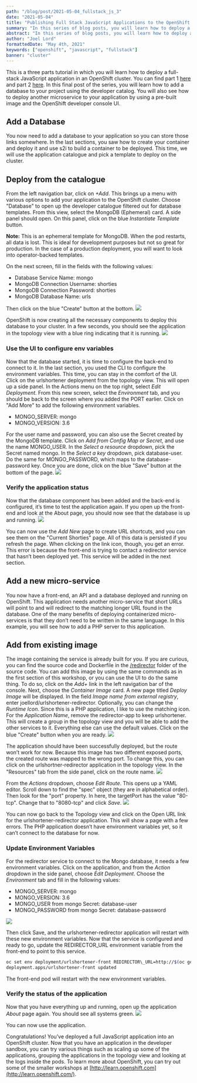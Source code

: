 ```yaml
---
path: "/blog/post/2021-05-04_fullstack_js_3"
date: "2021-05-04"
title: "Publishing Full Stack JavaScript Applications to the OpenShift Developer Sandbox (p.3)"
summary: "In this series of blog posts, you will learn how to deploy a full-stack JavaScript application in an OpenShift cluster. Starting from a source code, you will take an application that runs locally and deploy it in the Developer Sandbox. "
abstract: "In this series of blog posts, you will learn how to deploy a full-stack JavaScript application in an OpenShift cluster. Starting from a source code, you will take an application that runs locally and deploy it in the Developer Sandbox. "
author: "Joel Lord"
formattedDate: "May 4th, 2021"
keywords: ["openshift", "javascript", "fullstack"]
banner: "cluster"
---
```

This is a three parts tutorial in which you will learn how to deploy a full-stack JavaScript application in an OpenShift cluster. You can find part 1 [here](https://javascripteverything.com/blog/post/2021-05-04_fullstack_js_1) and part 2 [here](https://javascripteverything.com/blog/post/2021-05-04_fullstack_js_2). In this final post of the series, you will learn how to add a database to your project using the developer catalog. You will also see how to deploy another microservice to your application by using a pre-built image and the OpenShift developer console UI.

## Add a Database

You now need to add a database to your application so you can store those links somewhere. In the last sections, you saw how to create your container and deploy it and use s2i to build a container to be deployed. This time, we will use the application catalogue and pick a template to deploy on the cluster.

## Deploy from the catalogue

From the left navigation bar, click on _+Add_. This brings up a menu with various options to add your application to the OpenShift cluster. Choose "Database" to open up the developer catalogue filtered out for database templates. From this view, select the MongoDB (Ephemeral) card. A side panel should open. On this panel, click on the blue _Instantiate Template_ button. 

**Note:** This is an ephemeral template for MongoDB. When the pod restarts, all data is lost. This is ideal for development purposes but not so great for production. In the case of a production deployment, you will want to look into operator-backed templates.

On the next screen, fill in the fields with the following values: 
* Database Service Name: mongo 
* MongoDB Connection Username: shorties 
* MongoDB Connection Password: shorties 
* MongoDB Database Name: urls 

Then click on the blue "Create" button at the bottom. ![](mongo-template.png) 

OpenShift is now creating all the necessary components to deploy this database to your cluster. In a few seconds, you should see the application in the topology view with a blue ring indicating that it is running. ![](mongo-running.png)

### Use the UI to configure env variables

Now that the database started, it is time to configure the back-end to connect to it. In the last section, you used the CLI to configure the environment variables. This time, you can stay in the comfort of the UI. Click on the urlshortener deployment from the topology view. This will open up a side panel. In the Actions menu on the top right, select _Edit Deployment_. From this new screen, select the _Environment_ tab, and you should be back to the screen where you added the PORT earlier. Click on "Add More" to add the following environment variables.

*   MONGO\_SERVER: mongo
*   MONGO\_VERSION: 3.6

For the user name and password, you can also use the Secret created by the MongoDB template. Click on _Add from Config Map or Secret_, and use the name MONGO\_USER. In the _Select a resource_ dropdown, pick the Secret named mongo. In the _Select a key_ dropdown, pick database-user. Do the same for MONGO\_PASSWORD, which maps to the database-password key. Once you are done, click on the blue "Save" button at the bottom of the page. ![](mongo-env-vars.png)

### Verify the application status

Now that the database component has been added and the back-end is configured, it’s time to test the application again. If you open up the front-end and look at the About page, you should now see that the database is up and running. ![](db-up.png) 

You can now use the _Add New_ page to create URL shortcuts, and you can see them on the "Current Shorties" page. All of this data is persisted if you refresh the page. When clicking on the link icon, though, you get an error. This error is because the front-end is trying to contact a redirector service that hasn’t been deployed yet. This service will be added in the next section.  

## Add a new micro-service

You now have a front-end, an API and a database deployed and running on OpenShift. This application needs another micro-service that short URLs will point to and will redirect to the matching longer URL found in the database. One of the many benefits of deploying containerized micro-services is that they don’t need to be written in the same language. In this example, you will see how to add a PHP server to this application.

## Add from existing image

The image containing the service is already built for you. If you are curious, you can find the source code and Dockerfile in the [/redirector](https://github.com/joellord/urlshortener/tree/main/redirector) folder of the source code. You can add this image by using the same commands as in the first section of this workshop, or you can use the UI to do the same thing. To do so, click on the _Add+_ link in the left navigation bar of the console. Next, choose the _Container Image_ card. A new page titled _Deploy Image_ will be displayed. In the field _Image name from external registry_, enter joellord/urlshortener-redirector. Optionally, you can change the _Runtime Icon_. Since this is a PHP application, I like to use the matching icon. For the _Application Name_, remove the redirector-app to keep urlshortener. This will create a group in the topology view and you will be able to add the other services to it. Everything else can use the default values. Click on the blue "Create" button when you are ready. ![](deploy-redirector.png) 

The application should have been successfully deployed, but the route won’t work for now. Because this image has two different exposed ports, the created route was mapped to the wrong port. To change this, you can click on the urlshortner-redirector application in the topology view. In the "Resources" tab from the side panel, click on the route name. ![](open-route.png) 

From the _Actions_ dropdown, choose _Edit Route_. This opens up a YAML editor. Scroll down to find the "spec" object (they are in alphabetical order). Then look for the "port" property. In here, the targetPort has the value "80-tcp". Change that to "8080-tcp" and click _Save_. ![](yaml-editor.png) 

You can now go back to the Topology view and click on the Open URL link for the urlshortener-redirector application. This will show a page with a few errors. The PHP application doesn’t have environment variables yet, so it can’t connect to the database for now.

### Update Environment Variables

For the redirector service to connect to the Mongo database, it needs a few environment variables. Click on the application, and from the _Action_ dropdown in the side panel, choose _Edit Deployment_. Choose the _Environment_ tab and fill in the following values:

*   MONGO\_SERVER: mongo
*   MONGO\_VERSION: 3.6
*   MONGO\_USER from mongo Secret: database-user
*   MONGO\_PASSWORD from mongo Secret: database-password

![](redirector-env-var.png) 

Then click Save, and the urlshortener-redirector application will restart with these new environment variables. Now that the service is configured and ready to go, update the REDIRECTOR\_URL environment variable from the front-end to point to this service.

```bash
oc set env deployment/urlshortener-front REDIRECTOR\_URL=http://$(oc get route urlshortener-redirector | awk 'NR>1 {print $2}')
deployment.apps/urlshortener-front updated
```
The front-end pod will restart with the new environment variables.

### Verify the status of the application

Now that you have everything up and running, open up the application _About_ page again. You should see all systems green. ![](systems-go.png) 

You can now use the application. 

Congratulations! You’ve deployed a full JavaScript application into an OpenShift cluster. Now that you have an application in the developer sandbox, you can try various things such as scaling up some of the applications, grouping the applications in the topology view and looking at the logs inside the pods. To learn more about OpenShift, you can try out some of the smaller workshops at [http://learn.openshift.com](http://learn.openshift.com/).